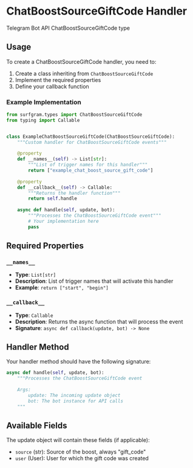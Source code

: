 # ChatBoostSourceGiftCode Handler

Telegram Bot API ChatBoostSourceGiftCode type

## Usage

To create a ChatBoostSourceGiftCode handler, you need to:

1. Create a class inheriting from `ChatBoostSourceGiftCode`
2. Implement the required properties
3. Define your callback function

### Example Implementation

```python
from surfgram.types import ChatBoostSourceGiftCode
from typing import Callable


class ExampleChatBoostSourceGiftCode(ChatBoostSourceGiftCode):
    """Custom handler for ChatBoostSourceGiftCode events"""
    
    @property
    def __names__(self) -> List[str]:
        """List of trigger names for this handler"""
        return ["example_chat_boost_source_gift_code"]
    
    @property
    def __callback__(self) -> Callable:
        """Returns the handler function"""
        return self.handle
    
    async def handle(self, update, bot):
        """Processes the ChatBoostSourceGiftCode event"""
        # Your implementation here
        pass
```

## Required Properties

### `__names__`
- **Type**: `List[str]`
- **Description**: List of trigger names that will activate this handler
- **Example**: `return ["start", "begin"]`

### `__callback__`
- **Type**: `Callable`
- **Description**: Returns the async function that will process the event
- **Signature**: `async def callback(update, bot) -> None`

## Handler Method

Your handler method should have the following signature:

```python
async def handle(self, update, bot):
    """Processes the ChatBoostSourceGiftCode event
    
    Args:
        update: The incoming update object
        bot: The bot instance for API calls
    """
```

## Available Fields

The update object will contain these fields (if applicable):

- `source` (str): Source of the boost, always "gift_code"
- `user` (User): User for which the gift code was created
